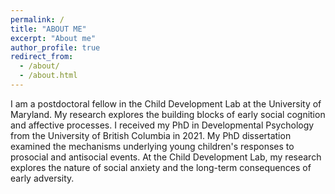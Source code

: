 ```yaml
---
permalink: /
title: "ABOUT ME"
excerpt: "About me"
author_profile: true
redirect_from: 
  - /about/
  - /about.html
---
```

I am a postdoctoral fellow in the Child Development Lab at the University of Maryland. My research explores the building blocks of early social cognition and affective processes. I received my PhD in Developmental Psychology from the University of British Columbia in 2021. My PhD dissertation examined the mechanisms underlying young children's responses to prosocial and antisocial events. At the Child Development Lab, my research explores the nature of social anxiety and the long-term consequences of early adversity.
